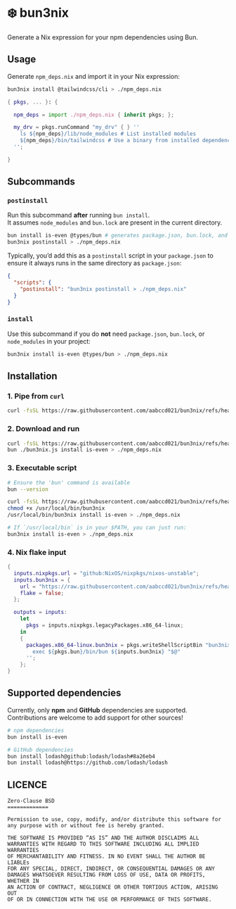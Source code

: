 # :snowflake: bun3nix

Generate a Nix expression for your npm dependencies using Bun.

## Usage

Generate `npm_deps.nix` and import it in your Nix expression:

```sh
bun3nix install @tailwindcss/cli > ./npm_deps.nix
```

```nix
{ pkgs, ... }: {

  npm_deps = import ./npm_deps.nix { inherit pkgs; };

  my_drv = pkgs.runCommand "my_drv" { } ''
    ls ${npm_deps}/lib/node_modules # List installed modules
    ${npm_deps}/bin/tailwindcss # Use a binary from installed dependencies
  '';

}
```

## Subcommands

### `postinstall`

Run this subcommand **after** running `bun install`.  
It assumes `node_modules` and `bun.lock` are present in the current directory.

```sh
bun install is-even @types/bun # generates package.json, bun.lock, and node_modules
bun3nix postinstall > ./npm_deps.nix
```

Typically, you’d add this as a `postinstall` script in your `package.json` to ensure it always runs
in the same directory as `package.json`:

```json
{
  "scripts": {
    "postinstall": "bun3nix postinstall > ./npm_deps.nix"
  }
}
```

### `install`

Use this subcommand if you do **not** need `package.json`, `bun.lock`, or `node_modules` in your
project:

```sh
bun3nix install is-even @types/bun > ./npm_deps.nix
```

## Installation

### 1. Pipe from `curl`

```sh
curl -fsSL https://raw.githubusercontent.com/aabccd021/bun3nix/refs/heads/main/index.js | bun - install is-even > ./npm_deps.nix
```

### 2. Download and run

```sh
curl -fsSL https://raw.githubusercontent.com/aabccd021/bun3nix/refs/heads/main/index.js -o ./bun3nix.js
bun ./bun3nix.js install is-even > ./npm_deps.nix
```

### 3. Executable script

```sh
# Ensure the 'bun' command is available
bun --version

curl -fsSL https://raw.githubusercontent.com/aabccd021/bun3nix/refs/heads/main/index.js -o /usr/local/bin/bun3nix
chmod +x /usr/local/bin/bun3nix
/usr/local/bin/bun3nix install is-even > ./npm_deps.nix

# If `/usr/local/bin` is in your $PATH, you can just run:
bun3nix install is-even > ./npm_deps.nix
```

### 4. Nix flake input

```nix
{
  inputs.nixpkgs.url = "github:NixOS/nixpkgs/nixos-unstable";
  inputs.bun3nix = {
    url = "https://raw.githubusercontent.com/aabccd021/bun3nix/refs/heads/main/index.js";
    flake = false;
  };

  outputs = inputs:
    let
      pkgs = inputs.nixpkgs.legacyPackages.x86_64-linux;
    in
    {
      packages.x86_64-linux.bun3nix = pkgs.writeShellScriptBin "bun3nix" ''
        exec ${pkgs.bun}/bin/bun ${inputs.bun3nix} "$@"
      '';
    };
}
```

## Supported dependencies

Currently, only **npm** and **GitHub** dependencies are supported.  
Contributions are welcome to add support for other sources!

```sh
# npm dependencies
bun install is-even

# GitHub dependencies
bun install lodash@github:lodash/lodash#8a26eb4
bun install lodash@https://github.com/lodash/lodash
```

## LICENCE

```
Zero-Clause BSD
=============

Permission to use, copy, modify, and/or distribute this software for
any purpose with or without fee is hereby granted.

THE SOFTWARE IS PROVIDED “AS IS” AND THE AUTHOR DISCLAIMS ALL
WARRANTIES WITH REGARD TO THIS SOFTWARE INCLUDING ALL IMPLIED WARRANTIES
OF MERCHANTABILITY AND FITNESS. IN NO EVENT SHALL THE AUTHOR BE LIABLEs
FOR ANY SPECIAL, DIRECT, INDIRECT, OR CONSEQUENTIAL DAMAGES OR ANY
DAMAGES WHATSOEVER RESULTING FROM LOSS OF USE, DATA OR PROFITS, WHETHER IN
AN ACTION OF CONTRACT, NEGLIGENCE OR OTHER TORTIOUS ACTION, ARISING OUT
OF OR IN CONNECTION WITH THE USE OR PERFORMANCE OF THIS SOFTWARE.
```

